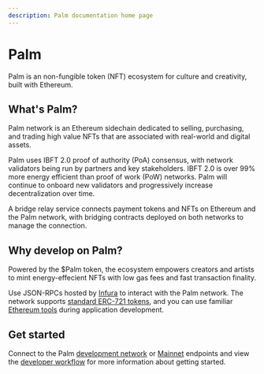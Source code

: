 ```yaml
---
description: Palm documentation home page
---
```


# Palm

Palm is an non-fungible token (NFT) ecosystem for culture and creativity, built with Ethereum.

## What's Palm?

Palm network is an Ethereum sidechain dedicated to selling, purchasing, and trading high value
NFTs that are associated with real-world and digital assets.

Palm uses IBFT 2.0 proof of authority (PoA) consensus, with network validators being run
by partners and key stakeholders. IBFT 2.0 is over 99% more energy efficient than proof of work
(PoW) networks.  Palm will continue to onboard new validators and progressively increase decentralization over time.

A bridge relay service connects payment tokens and NFTs on Ethereum and the Palm network, with
bridging contracts deployed on both networks to manage the connection.

## Why develop on Palm?

Powered by the $Palm token, the ecosystem empowers creators and artists to mint energy-effecient
NFTs with low gas fees and fast transaction finality.

Use JSON-RPCs hosted by [Infura] to interact with the Palm network. The network supports
[standard ERC-721 tokens], and you can use familiar [Ethereum tools] during application development.

## Get started

Connect to the Palm [development network] or [Mainnet] endpoints and view the [developer workflow]
for more information about getting started.

<!-- links -->
[Ethereum tools]: HowTo/Supported-Tools.md
[standard ERC-721 tokens]: https://eips.ethereum.org/EIPS/eip-721
[Infura]: https://infura.io/
[development network]: Get-Started/Connect/Development.md
[Mainnet]: Get-Started/Connect/Mainnet.md
[developer workflow]: HowTo/Develop/Workflow.md
